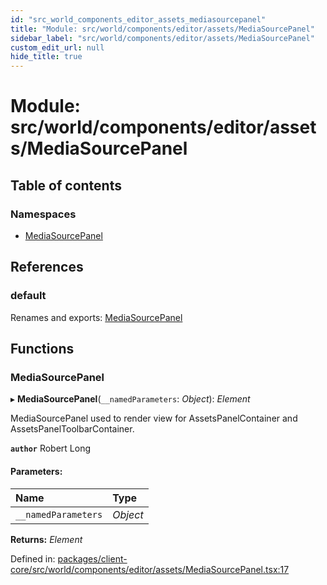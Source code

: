 ```yaml
---
id: "src_world_components_editor_assets_mediasourcepanel"
title: "Module: src/world/components/editor/assets/MediaSourcePanel"
sidebar_label: "src/world/components/editor/assets/MediaSourcePanel"
custom_edit_url: null
hide_title: true
---
```


# Module: src/world/components/editor/assets/MediaSourcePanel

## Table of contents

### Namespaces

- [MediaSourcePanel](src_world_components_editor_assets_mediasourcepanel.mediasourcepanel.md)

## References

### default

Renames and exports: [MediaSourcePanel](src_world_components_editor_assets_mediasourcepanel.md#mediasourcepanel)

## Functions

### MediaSourcePanel

▸ **MediaSourcePanel**(`__namedParameters`: *Object*): *Element*

MediaSourcePanel used to render view for AssetsPanelContainer and AssetsPanelToolbarContainer.

**`author`** Robert Long

#### Parameters:

Name | Type |
:------ | :------ |
`__namedParameters` | *Object* |

**Returns:** *Element*

Defined in: [packages/client-core/src/world/components/editor/assets/MediaSourcePanel.tsx:17](https://github.com/xr3ngine/xr3ngine/blob/65dfcf39a/packages/client-core/src/world/components/editor/assets/MediaSourcePanel.tsx#L17)
